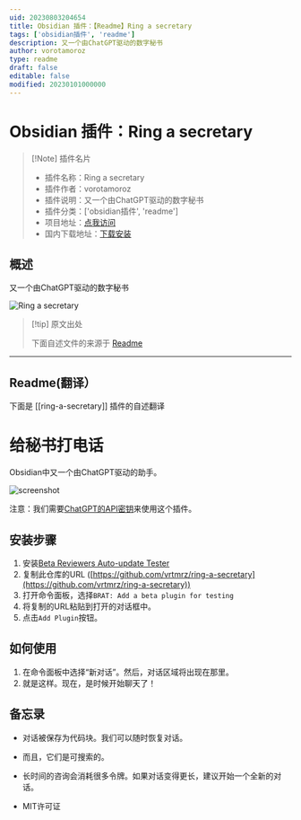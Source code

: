 ```yaml
---
uid: 20230803204654
title: Obsidian 插件：【Readme】Ring a secretary
tags: ['obsidian插件', 'readme']
description: 又一个由ChatGPT驱动的数字秘书
author: vorotamoroz
type: readme
draft: false
editable: false
modified: 20230101000000
---
```


# Obsidian 插件：Ring a secretary

> [!Note] 插件名片
> - 插件名称：Ring a secretary
> - 插件作者：vorotamoroz
> - 插件说明：又一个由ChatGPT驱动的数字秘书
> - 插件分类：['obsidian插件', 'readme']
> - 项目地址：[点我访问](https://github.com/vrtmrz/ring-a-secretary)
> - 国内下载地址：[下载安装](https://pkmer.cn/products/plugin/pluginMarket/?ring-a-secretary)

## 概述

又一个由ChatGPT驱动的数字秘书

![Ring a secretary](https://cdn.pkmer.cn/covers/ring-a-secretary_new.gif!pkmer)

> [!tip] 原文出处
> 
>下面自述文件的来源于 [Readme](https://ghproxy.net/https://raw.githubusercontent.com/vrtmrz/ring-a-secretary/main/README.md)
> 

---

## Readme(翻译）

下面是 [[ring-a-secretary]] 插件的自述翻译


# 给秘书打电话

Obsidian中又一个由ChatGPT驱动的助手。

![screenshot](https://user-images.githubusercontent.com/45774780/225245960-09d5fd27-cd20-4471-adf6-c098d331f238.gif)

注意：我们需要[ChatGPT的API密钥](https://platform.openai.com/account/api-keys)来使用这个插件。

## 安装步骤

1. 安装[Beta Reviewers Auto-update Tester](https://github.com/TfTHacker/obsidian42-brat)
2. 复制此仓库的URL ([https://github.com/vrtmrz/ring-a-secretary](https://github.com/vrtmrz/ring-a-secretary))
3. 打开命令面板，选择`BRAT: Add a beta plugin for testing`
4. 将复制的URL粘贴到打开的对话框中。
5. 点击`Add Plugin`按钮。

## 如何使用

1. 在命令面板中选择“新对话”。然后，对话区域将出现在那里。
2. 就是这样。现在，是时候开始聊天了！

## 备忘录
- 对话被保存为代码块。我们可以随时恢复对话。
- 而且，它们是可搜索的。
- 长时间的咨询会消耗很多令牌。如果对话变得更长，建议开始一个全新的对话。

- MIT许可证



